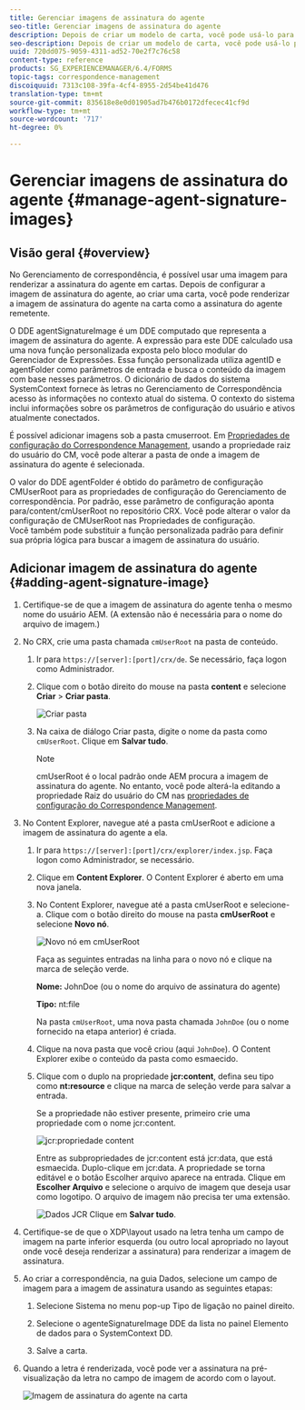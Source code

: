 ```yaml
---
title: Gerenciar imagens de assinatura do agente
seo-title: Gerenciar imagens de assinatura do agente
description: Depois de criar um modelo de carta, você pode usá-lo para criar correspondência no AEM Forms gerenciando dados, conteúdo e anexos.
seo-description: Depois de criar um modelo de carta, você pode usá-lo para criar correspondência no AEM Forms gerenciando dados, conteúdo e anexos.
uuid: 720dd075-9059-4311-ad52-70e2f7c76c58
content-type: reference
products: SG_EXPERIENCEMANAGER/6.4/FORMS
topic-tags: correspondence-management
discoiquuid: 7313c108-39fa-4cf4-8955-2d54be41d476
translation-type: tm+mt
source-git-commit: 835618e8e0d01905ad7b476b0172dfecec41cf9d
workflow-type: tm+mt
source-wordcount: '717'
ht-degree: 0%

---
```



# Gerenciar imagens de assinatura do agente {#manage-agent-signature-images}

## Visão geral {#overview}

No Gerenciamento de correspondência, é possível usar uma imagem para renderizar a assinatura do agente em cartas. Depois de configurar a imagem de assinatura do agente, ao criar uma carta, você pode renderizar a imagem de assinatura do agente na carta como a assinatura do agente remetente.

O DDE agentSignatureImage é um DDE computado que representa a imagem de assinatura do agente. A expressão para este DDE calculado usa uma nova função personalizada exposta pelo bloco modular do Gerenciador de Expressões. Essa função personalizada utiliza agentID e agentFolder como parâmetros de entrada e busca o conteúdo da imagem com base nesses parâmetros. O dicionário de dados do sistema SystemContext fornece às letras no Gerenciamento de Correspondência acesso às informações no contexto atual do sistema. O contexto do sistema inclui informações sobre os parâmetros de configuração do usuário e ativos atualmente conectados.

É possível adicionar imagens sob a pasta cmuserroot. Em [Propriedades de configuração do Correspondence Management](/help/forms/using/cm-configuration-properties.md), usando a propriedade raiz do usuário do CM, você pode alterar a pasta de onde a imagem de assinatura do agente é selecionada.

O valor do DDE agentFolder é obtido do parâmetro de configuração CMUserRoot para as propriedades de configuração do Gerenciamento de correspondência. Por padrão, esse parâmetro de configuração aponta para/content/cmUserRoot no repositório CRX. Você pode alterar o valor da configuração de CMUserRoot nas Propriedades de configuração.\
Você também pode substituir a função personalizada padrão para definir sua própria lógica para buscar a imagem de assinatura do usuário.

## Adicionar imagem de assinatura do agente {#adding-agent-signature-image}

1. Certifique-se de que a imagem de assinatura do agente tenha o mesmo nome do usuário AEM. (A extensão não é necessária para o nome do arquivo de imagem.)
1. No CRX, crie uma pasta chamada `cmUserRoot` na pasta de conteúdo.

   1. Ir para `https://[server]:[port]/crx/de`. Se necessário, faça logon como Administrador.

   1. Clique com o botão direito do mouse na pasta **content** e selecione **Criar** > **Criar pasta**.

      ![Criar pasta](assets/1_createnode_cmuserroot.png)

   1. Na caixa de diálogo Criar pasta, digite o nome da pasta como `cmUserRoot`. Clique em **Salvar tudo**.

      >[!NOTE]
      >
      >cmUserRoot é o local padrão onde AEM procura a imagem de assinatura do agente. No entanto, você pode alterá-la editando a propriedade Raiz do usuário do CM nas [propriedades de configuração do Correspondence Management](/help/forms/using/cm-configuration-properties.md).

1. No Content Explorer, navegue até a pasta cmUserRoot e adicione a imagem de assinatura do agente a ela.

   1. Ir para `https://[server]:[port]/crx/explorer/index.jsp`. Faça logon como Administrador, se necessário.
   1. Clique em **Content Explorer**. O Content Explorer é aberto em uma nova janela.
   1. No Content Explorer, navegue até a pasta cmUserRoot e selecione-a. Clique com o botão direito do mouse na pasta **cmUserRoot** e selecione **Novo nó**.

      ![Novo nó em cmUserRoot](assets/2_cmuserroot_newnode.png)

      Faça as seguintes entradas na linha para o novo nó e clique na marca de seleção verde.

      **Nome:** JohnDoe (ou o nome do arquivo de assinatura do agente)

      **Tipo:** nt:file

      Na pasta `cmUserRoot`, uma nova pasta chamada `JohnDoe` (ou o nome fornecido na etapa anterior) é criada.

   1. Clique na nova pasta que você criou (aqui `JohnDoe`). O Content Explorer exibe o conteúdo da pasta como esmaecido.

   1. Clique com o duplo na propriedade **jcr:content**, defina seu tipo como **nt:resource** e clique na marca de seleção verde para salvar a entrada.

      Se a propriedade não estiver presente, primeiro crie uma propriedade com o nome jcr:content.

      ![jcr:propriedade content](assets/3_jcrcontentntresource.png)

      Entre as subpropriedades de jcr:content está jcr:data, que está esmaecida. Duplo-clique em jcr:data. A propriedade se torna editável e o botão Escolher arquivo aparece na entrada. Clique em **Escolher Arquivo** e selecione o arquivo de imagem que deseja usar como logotipo. O arquivo de imagem não precisa ter uma extensão.

      ![Dados JCR](assets/5_jcrdata.png)
   Clique em **Salvar tudo**.

1. Certifique-se de que o XDP\layout usado na letra tenha um campo de imagem na parte inferior esquerda (ou outro local apropriado no layout onde você deseja renderizar a assinatura) para renderizar a imagem de assinatura.
1. Ao criar a correspondência, na guia Dados, selecione um campo de imagem para a imagem de assinatura usando as seguintes etapas:

   1. Selecione Sistema no menu pop-up Tipo de ligação no painel direito.

   1. Selecione o agenteSignatureImage DDE da lista no painel Elemento de dados para o SystemContext DD.

   1. Salve a carta.

1. Quando a letra é renderizada, você pode ver a assinatura na pré-visualização da letra no campo de imagem de acordo com o layout.

   ![Imagem de assinatura do agente na carta](assets/letterwithsignature.png)

